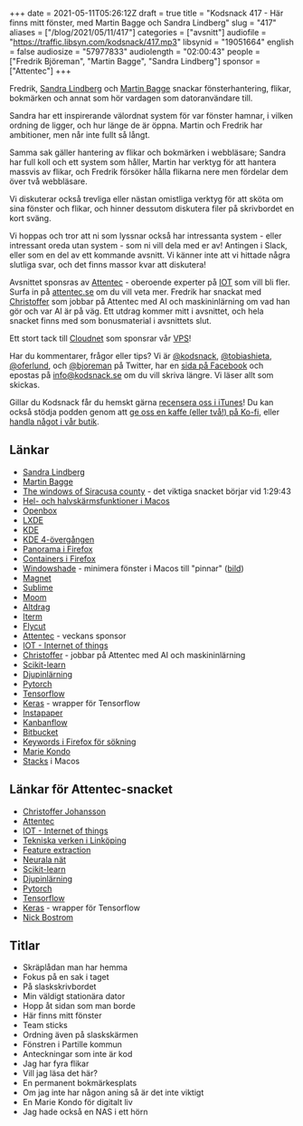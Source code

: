 +++
date = 2021-05-11T05:26:12Z
draft = true
title = "Kodsnack 417 - Här finns mitt fönster, med Martin Bagge och Sandra Lindberg"
slug = "417"
aliases = ["/blog/2021/05/11/417"]
categories = ["avsnitt"]
audiofile = "https://traffic.libsyn.com/kodsnack/417.mp3"
libsynid = "19051664"
english = false
audiosize = "57977833"
audiolength = "02:00:43"
people = ["Fredrik Björeman", "Martin Bagge", "Sandra Lindberg"]
sponsor = ["Attentec"]
+++

Fredrik, [Sandra Lindberg](http://sandralindberg.github.io/) och [Martin Bagge](https://martin.bagge.nu/) snackar fönsterhantering, flikar, bokmärken och annat som hör vardagen som datoranvändare till.

Sandra har ett inspirerande välordnat system för var fönster hamnar, i vilken ordning de ligger, och hur länge de är öppna. Martin och Fredrik har ambitioner, men når inte fullt så långt.

Samma sak gäller hantering av flikar och bokmärken i webbläsare; Sandra har full koll och ett system som håller, Martin har verktyg för att hantera massvis av flikar, och Fredrik försöker hålla flikarna nere men fördelar dem över två webbläsare.

Vi diskuterar också trevliga eller nästan omistliga verktyg för att sköta om sina fönster och flikar, och hinner dessutom diskutera filer på skrivbordet en kort sväng.

Vi hoppas och tror att ni som lyssnar också har intressanta system - eller intressant oreda utan system - som ni vill dela med er av! Antingen i Slack, eller som en del av ett kommande avsnitt. Vi känner inte att vi hittade några slutliga svar, och det finns massor kvar att diskutera!

Avsnittet sponsras av [Attentec](https://www.attentec.se/) - oberoende experter på [IOT](https://en.wikipedia.org/wiki/Internet_of_things) som vill bli fler. Surfa in på [attentec.se](https://www.attentec.se/) om du vill veta mer. Fredrik har snackat med [Christoffer](http://www.diva-portal.org/smash/record.jsf?pid=diva2%3A1424184&dswid=5527) som jobbar på Attentec med AI och maskininlärning om vad han gör och var AI är på väg. Ett utdrag kommer mitt i avsnittet, och hela snacket finns med som bonusmaterial i avsnittets slut.

Ett stort tack till [Cloudnet](http://www.cloudnet.se) som sponsrar vår [VPS](http://en.wikipedia.org/wiki/Virtual_private_server)!

Har du kommentarer, frågor eller tips? Vi är [@kodsnack](https://www.twitter.com/kodsnack), [@tobiashieta](https://www.twitter.com/tobiashieta), [@oferlund](https://www.twitter.com/oferlund), och [@bjoreman](https://www.twitter.com/bjoreman) på Twitter, har en [sida på Facebook](https://www.facebook.com/kodsnack) och epostas på [info@kodsnack.se](mailto:info@kodsnack.se) om du vill skriva längre. Vi läser allt som skickas.

Gillar du Kodsnack får du hemskt gärna [recensera oss i iTunes](http://itunes.apple.com/se/podcast/kodsnack/id561631498?l=en)! Du kan också stödja podden genom att <a href="https://ko-fi.com/kodsnack" rel="payment">ge oss en kaffe (eller två!) på Ko-fi</a>, eller [handla något i vår butik](https://shop.spreadshirt.se/kodsnack/).

## Länkar ##
* [Sandra Lindberg](http://sandralindberg.github.io/)
* [Martin Bagge](https://martin.bagge.nu/)
* [The windows of Siracusa county](https://atp.fm/96) - det viktiga snacket börjar vid 1:29:43
* [Hel- och halvskärmsfunktioner i Macos](https://support.apple.com/sv-se/guide/mac-help/mchl9c21d2be/mac)
* [Openbox](http://openbox.org/wiki/Main_Page)
* [LXDE](http://www.lxde.org/)
* [KDE](https://en.wikipedia.org/wiki/KDE)
* [KDE 4-övergången](https://www.linux.com/news/kde-4-problems-highlight-shift-community-users-consumers/)
* [Panorama i Firefox](https://workona.com/pages/firefox-panorama/)
* [Containers i Firefox](https://support.mozilla.org/en-US/questions/1201060)
* [Windowshade](https://en.wikipedia.org/wiki/WindowShade) - minimera fönster i Macos till "pinnar" ([bild](https://riscx.files.wordpress.com/2010/09/windowshade_x_review_092610.jpg))
* [Magnet](https://magnet.crowdcafe.com/)
* [Sublime](https://www.sublimetext.com/)
* [Moom](https://manytricks.com/moom/)
* [Altdrag](https://stefansundin.github.io/altdrag/)
* [Iterm](https://iterm2.com/)
* [Flycut](https://github.com/TermiT/Flycut)
* [Attentec](https://www.attentec.se/) - veckans sponsor
* [IOT - Internet of things](https://en.wikipedia.org/wiki/Internet_of_things)
* [Christoffer](http://www.diva-portal.org/smash/record.jsf?pid=diva2%3A1424184&dswid=5527) - jobbar på Attentec med AI och maskininlärning
* [Scikit-learn](https://scikit-learn.org/stable/)
* [Djupinlärning](https://en.wikipedia.org/wiki/Deep_learning)
* [Pytorch](https://pytorch.org/)
* [Tensorflow](https://en.wikipedia.org/wiki/TensorFlow)
* [Keras](https://keras.io/) - wrapper för Tensorflow
* [Instapaper](https://en.wikipedia.org/wiki/Instapaper)
* [Kanbanflow](https://kanbanflow.com/)
* [Bitbucket](https://en.wikipedia.org/wiki/Bitbucket)
* [Keywords i Firefox för sökning](https://support.mozilla.org/sv/kb/how-search-from-address-bar)
* [Marie Kondo](https://en.wikipedia.org/wiki/Marie_Kondo)
* [Stacks](https://support.apple.com/sv-se/guide/mac-help/mh35846/mac) i Macos

## Länkar för Attentec-snacket
* [Christoffer Johansson](http://www.diva-portal.org/smash/record.jsf?pid=diva2%3A1424184&dswid=5527)
* [Attentec](https://www.attentec.se/)
* [IOT - Internet of things](https://en.wikipedia.org/wiki/Internet_of_things)
* [Tekniska verken i Linköping](https://www.tekniskaverken.se/)
* [Feature extraction](https://en.wikipedia.org/wiki/Feature_extraction)
* [Neurala nät](https://en.wikipedia.org/wiki/Artificial_neural_network)
* [Scikit-learn](https://scikit-learn.org/stable/)
* [Djupinlärning](https://en.wikipedia.org/wiki/Deep_learning)
* [Pytorch](https://pytorch.org/)
* [Tensorflow](https://en.wikipedia.org/wiki/TensorFlow)
* [Keras](https://keras.io/) - wrapper för Tensorflow
* [Nick Bostrom](https://en.wikipedia.org/wiki/Nick_Bostrom)

## Titlar ##
* Skräplådan man har hemma
* Fokus på en sak i taget
* På slaskskrivbordet
* Min väldigt stationära dator
* Hopp åt sidan som man borde
* Här finns mitt fönster
* Team sticks
* Ordning även på slaskskärmen
* Fönstren i Partille kommun
* Anteckningar som inte är kod
* Jag har fyra flikar
* Vill jag läsa det här?
* En permanent bokmärkesplats
* Om jag inte har någon aning så är det inte viktigt
* En Marie Kondo för digitalt liv
* Jag hade också en NAS i ett hörn